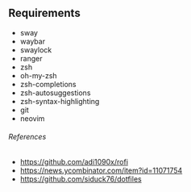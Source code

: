 ## Requirements

- sway
- waybar
- swaylock
- ranger
- zsh
- oh-my-zsh
- zsh-completions
- zsh-autosuggestions
- zsh-syntax-highlighting
- git
- neovim

###### References
- https://github.com/adi1090x/rofi
- https://news.ycombinator.com/item?id=11071754
- https://github.com/siduck76/dotfiles
